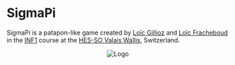 # SigmaPi 
SigmaPi is a patapon-like game created by [Loïc Gillioz](http://github.com/loicgillioz) and [Loïc Fracheboud](http://github.com/loicfracheboud) in the [INF1](http://inf1.begincoding.net) course at the [HES-SO Valais Wallis](http://www.hevs.ch/fr/), Switzerland.
<p align="center">
  <a target="_blank"><img src="https://raw.githubusercontent.com/loicfracheboud/SigmaPi/master/ressources/images/Couverture.png" alt="Logo"/></a>
</p>
